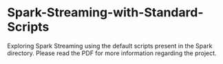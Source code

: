 # Spark-Streaming-with-Standard-Scripts
Exploring Spark Streaming using the default scripts present in the Spark directory. Please read the PDF for more information regarding the project.

